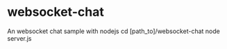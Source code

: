 websocket-chat
==============

An websocket chat sample with nodejs
	cd [path_to]/websocket-chat
	node server.js
